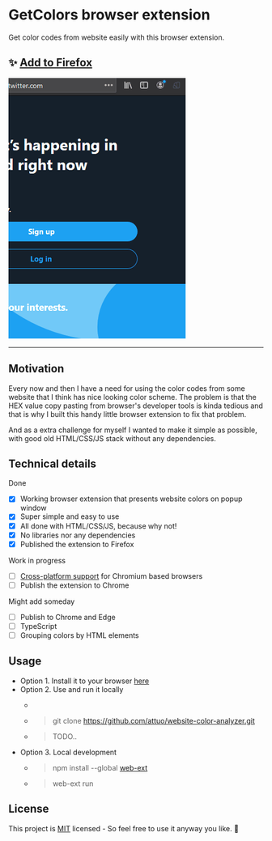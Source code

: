 # GetColors browser extension

Get color codes from website easily with this browser extension.

## ✨ [Add to Firefox](https://addons.mozilla.org/firefox/addon/getcolors/)

![Demonstration GIF](demo.gif)

---
  
## Motivation

Every now and then I have a need for using the color codes from some website that I think has nice looking color scheme. The problem is that the HEX value copy pasting from browser's developer tools is kinda tedious and that is why I built this handy little browser extension to fix that problem.

And as a extra challenge for myself I wanted to make it simple as possible, with good old HTML/CSS/JS stack without any dependencies.

## Technical details

Done
- [X] Working browser extension that presents website colors on popup window
- [X] Super simple and easy to use
- [X] All done with HTML/CSS/JS, because why not!
- [X] No libraries nor any dependencies
- [X] Published the extension to Firefox

Work in progress
- [ ] [Cross-platform support](https://github.com/mozilla/webextension-polyfill) for Chromium based browsers
- [ ] Publish the extension to Chrome

Might add someday
- [ ] Publish to Chrome and Edge
- [ ] TypeScript
- [ ] Grouping colors by HTML elements

## Usage

* Option 1. Install it to your browser [here]()
* Option 2. Use and run it locally
  * > 
   * > git clone https://github.com/attuo/website-color-analyzer.git
   * > TODO..
* Option 3. Local development
     * > npm install --global [web-ext](https://github.com/mozilla/web-ext)
     * > web-ext run    

## License
This project is [MIT](https://choosealicense.com/licenses/mit/) licensed - So feel free to use it anyway you like. 🙂
